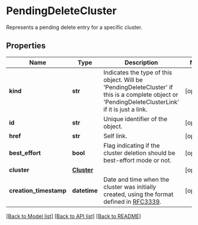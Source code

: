 # PendingDeleteCluster

Represents a pending delete entry for a specific cluster.
## Properties
Name | Type | Description | Notes
------------ | ------------- | ------------- | -------------
**kind** | **str** | Indicates the type of this object. Will be &#39;PendingDeleteCluster&#39; if this is a complete object or &#39;PendingDeleteClusterLink&#39; if it is just a link. | [optional] 
**id** | **str** | Unique identifier of the object. | [optional] 
**href** | **str** | Self link. | [optional] 
**best_effort** | **bool** | Flag indicating if the cluster deletion should be best-effort mode or not. | [optional] 
**cluster** | [**Cluster**](Cluster.md) |  | [optional] 
**creation_timestamp** | **datetime** | Date and time when the cluster was initially created, using the format defined in [RFC3339](https://www.ietf.org/rfc/rfc3339.txt). | [optional] 

[[Back to Model list]](../README.md#documentation-for-models) [[Back to API list]](../README.md#documentation-for-api-endpoints) [[Back to README]](../README.md)


